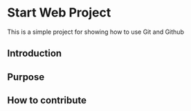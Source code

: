 # Start Web Project

This is a simple project for
showing how to use Git and Github

## Introduction

## Purpose

## How to contribute